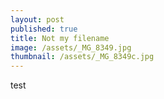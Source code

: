```yaml
---
layout: post
published: true
title: Not my filename
image: /assets/_MG_8349.jpg
thumbnail: /assets/_MG_8349c.jpg
---
```


test
